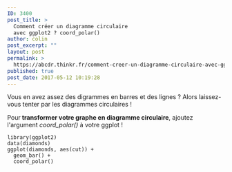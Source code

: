 ```yaml
---
ID: 3400
post_title: >
  Comment créer un diagramme circulaire
  avec ggplot2 ? coord_polar()
author: colin
post_excerpt: ""
layout: post
permalink: >
  https://abcdr.thinkr.fr/comment-creer-un-diagramme-circulaire-avec-ggplot2-coord_polar/
published: true
post_date: 2017-05-12 10:19:28
---
```

<p>Vous en avez assez des digrammes en barres et des lignes ? Alors laissez-vous tenter par les diagrammes circulaires !
<p>Pour<strong> transformer votre graphe en diagramme circulaire</strong>, ajoutez l'argument <em>coord_polar()</em> à votre ggplot !
<p><pre><code>library(ggplot2)
data(diamonds)
ggplot(diamonds, aes(cut)) +
  geom_bar() +
  coord_polar()</pre>